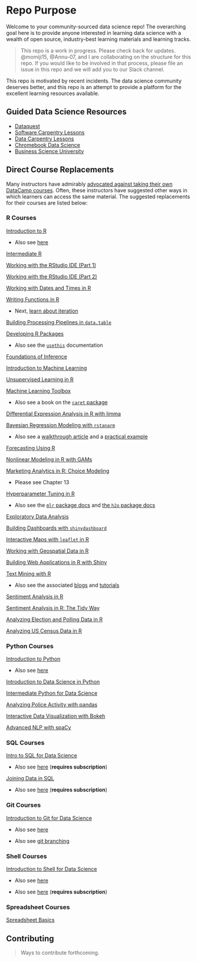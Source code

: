 # Repo Purpose

Welcome to your community-sourced data science repo! The overarching goal here is to provide anyone interested in learning data science with a wealth of open source, industry-best learning materials and learning tracks.

> This repo is a work in progress. Please check back for updates. @momiji15, @Annu-07, and I are collaborating on the structure for this repo. If you would like to be involved in that process, please file an issue in this repo and we will add you to our Slack channel.  

This repo is motivated by recent incidents. The data science community deserves better, and this repo is an attempt to provide a platform for the excellent learning resources available.

## Guided Data Science Resources

* [Dataquest](https://www.dataquest.io/)
* [Software Carpentry Lessons](https://software-carpentry.org/lessons/)
* [Data Carpentry Lessons](https://datacarpentry.org/lessons/)
* [Chromebook Data Science](http://jhudatascience.org/chromebookdatascience/cbds.html)
* [Business Science University](https://university.business-science.io/p/jumpstart-with-r)

## Direct Course Replacements

Many instructors have admirably [advocated against taking their own DataCamp courses](https://twitter.com/noamross/status/1116667602741485571). Often, these instructors have suggested other ways in which learners can access the same material. The suggested replacements for their courses are listed below:

### R Courses

[Introduction to R](https://rstudio.cloud/learn/primers)

* Also see [here](http://swcarpentry.github.io/r-novice-inflammation/)

[Intermediate R](https://www.dataquest.io/course/intermediate-r-programming/)

[Working with the RStudio IDE (Part 1)](https://resources.rstudio.com/)

[Working with the RStudio IDE (Part 2)](https://resources.rstudio.com/)

[Working with Dates and Times in R](https://d-rug.github.io/blog/2014/using-times-and-dates-in-r-presentation-code)

[Writing Functions in R](https://r4ds.had.co.nz/functions.html)

* Next, [learn about iteration](https://r4ds.had.co.nz/iteration.html)

[Building Processing Pipelines in `data.table`](https://github.com/jameslamb/teaching/tree/master/datacamp_audition)

[Developing R Packages](https://kbroman.org/pkg_primer/)

* Also see the [`usethis`](https://www.tidyverse.org/articles/2019/04/usethis-1.5.0/) documentation

[Foundations of Inference](https://www.coursera.org/learn/inferential-statistics-intro?specialization=statistics)

[Introduction to Machine Learning](https://lagunita.stanford.edu/courses/HumanitiesSciences/StatLearning/Winter2016/course/)

[Unsupervised Learning in R](https://lagunita.stanford.edu/courses/HumanitiesSciences/StatLearning/Winter2016/course/)

[Machine Learning Toolbox](https://lagunita.stanford.edu/courses/HumanitiesSciences/StatLearning/Winter2016/course/)

* Also see a book on the [`caret` package](http://topepo.github.io/caret/index.html)

[Differential Expression Analysis in R with limma](https://jdblischak.github.io/dc-bioc-limma/)

[Bayesian Regression Modeling with `rstanarm`](https://mc-stan.org/rstanarm/articles/index.html)

* Also see a [walkthrough article](http://www.tqmp.org/RegularArticles/vol14-2/p099/p099.pdf) and a [practical example](https://mc-stan.org/users/documentation/case-studies/tutorial_rstanarm.html)

[Forecasting Using R](https://otexts.com/fpp2/)

[Nonlinear Modeling in R with GAMs](https://github.com/noamross/gam-resources)

[Marketing Analytics in R: Choice Modeling](http://r-marketing.r-forge.r-project.org/) 

* Please see Chapter 13

[Hyperparameter Tuning in R](http://topepo.github.io/caret/model-training-and-tuning.html#model-training-and-parameter-tuning)
* Also see the [`mlr` package docs](https://mlr.mlr-org.com/articles/tutorial/tune.html) and [the `h2o` package docs](http://docs.h2o.ai/h2o/latest-stable/h2o-docs/grid-search.html)

[Exploratory Data Analysis](https://classroom.udacity.com/courses/ud651)

[Building Dashboards with `shinydashboard`](https://leanpub.com/c/shinydashboard)

[Interactive Maps with `leaflet` in R](https://rstudio.github.io/leaflet/) 

[Working with Geospatial Data in R](https://geocompr.robinlovelace.net)  

[Building Web Applications in R with Shiny](https://laderast.github.io/gradual_shiny/)

[Text Mining with R](https://www.tidytextmining.com/)

* Also see the associated [blogs](https://juliasilge.com/blog/) and [tutorials](https://github.com/juliasilge/deming2018)

[Sentiment Analysis in R](https://www.tidytextmining.com/)

[Sentiment Analysis in R: The Tidy Way](https://www.tidytextmining.com/)

[Analyzing Election and Polling Data in R](https://www.thecrosstab.com/project/r-politics-guide/)

[Analyzing US Census Data in R](https://walkerke.github.io/tidycensus/articles/basic-usage.html)

### Python Courses

[Introduction to Python](https://classroom.udacity.com/courses/ud170)

* Also see [here](http://swcarpentry.github.io/python-novice-inflammation/)

[Introduction to Data Science in Python](https://www.dataquest.io/course/python-for-data-science-fundamentals/)

[Intermediate Python for Data Science](https://classroom.udacity.com/courses/ud359)

[Analyzing Police Activity with pandas](https://www.dataschool.io/best-practices-with-pandas/)

[Interactive Data Visualization with Bokeh](https://mybinder.org/v2/gh/bokeh/bokeh-notebooks/master?filepath=tutorial%2F00%20-%20Introduction%20and%20Setup.ipynb)

[Advanced NLP with spaCy](https://course.spacy.io/)

### SQL Courses

[Intro to SQL for Data Science](https://www.khanacademy.org/computing/computer-programming/sql)

* Also see [here](https://www.dataquest.io/course/sql-fundamentals/) (**requires subscription**)

[Joining Data in SQL](https://librarycarpentry.org/lc-sql/)

* Also see [here](https://www.dataquest.io/course/sql-joins-relations/) (**requires subscription**)

### Git Courses

[Introduction to Git for Data Science](https://git-scm.com/book/en/v2)

* Also see [here](https://librarycarpentry.org/lc-git/)

* Also see [git branching](https://learngitbranching.js.org/)

### Shell Courses

[Introduction to Shell for Data Science](https://librarycarpentry.org/lc-shell/)

* Also see [here](http://swcarpentry.github.io/shell-novice/)

* Also see [here](https://www.dataquest.io/course/command-line-beginner/) (**requires subscription**)

### Spreadsheet Courses

[Spreadsheet Basics](https://datacarpentry.org/spreadsheets-socialsci/)

## Contributing

> Ways to contribute forthcoming. 
